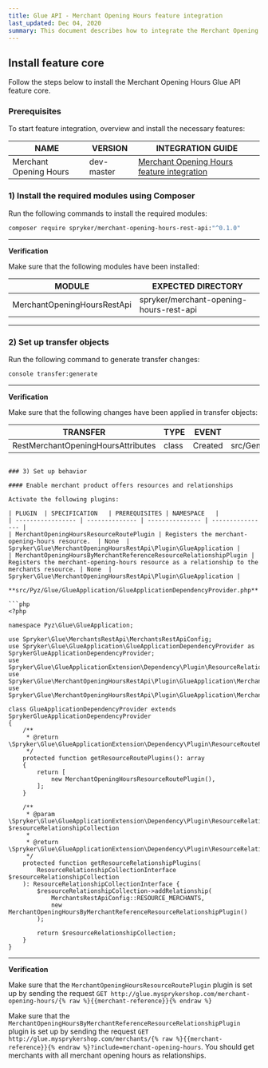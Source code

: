```yaml
---
title: Glue API - Merchant Opening Hours feature integration
last_updated: Dec 04, 2020
summary: This document describes how to integrate the Merchant Opening Hours Glue API feature into a Spryker project.
---
```


## Install feature core
Follow the steps below to install the Merchant Opening Hours Glue API feature core.

### Prerequisites

To start feature integration, overview and install the necessary features:

| NAME  | VERSION | INTEGRATION GUIDE |
| ----------- | ------ | --------------|
| Merchant Opening Hours | dev-master  | [Merchant Opening Hours feature integration](docs/marketplace/dev/feature-integration-guides/merchant-opening-hours-feature-integration.html)

### 1) Install the required modules using Composer

Run the following commands to install the required modules:

```bash
composer require spryker/merchant-opening-hours-rest-api:"^0.1.0"
```

---
**Verification**

Make sure that the following modules have been installed:

| MODULE   | EXPECTED DIRECTORY   |
| ------------------ | ----------------- |
| MerchantOpeningHoursRestApi | spryker/merchant-opening-hours-rest-api |

---

### 2) Set up transfer objects

Run the following command to generate transfer changes:

```bash
console transfer:generate
```

---
**Verification**

Make sure that the following changes have been applied in transfer objects:

| TRANSFER  | TYPE  | EVENT   | PATH |
| -------------- | ---- | ------ | ------------------ |
| RestMerchantOpeningHoursAttributes | class | Created | src/Generated/Shared/Transfer/RestMerchantOpeningHoursAttributesTransfer |

```

### 3) Set up behavior

#### Enable merchant product offers resources and relationships

Activate the following plugins:

| PLUGIN  | SPECIFICATION   | PREREQUISITES | NAMESPACE   |
| ----------------- | -------------- | --------------- | ---------------- |
| MerchantOpeningHoursResourceRoutePlugin | Registers the merchant-opening-hours resource.  | None  | Spryker\Glue\MerchantOpeningHoursRestApi\Plugin\GlueApplication |
| MerchantOpeningHoursByMerchantReferenceResourceRelationshipPlugin | Registers the merchant-opening-hours resource as a relationship to the merchants resource. | None  | Spryker\Glue\MerchantOpeningHoursRestApi\Plugin\GlueApplication |

**src/Pyz/Glue/GlueApplication/GlueApplicationDependencyProvider.php**

```php
<?php

namespace Pyz\Glue\GlueApplication;

use Spryker\Glue\MerchantsRestApi\MerchantsRestApiConfig;
use Spryker\Glue\GlueApplication\GlueApplicationDependencyProvider as SprykerGlueApplicationDependencyProvider;
use Spryker\Glue\GlueApplicationExtension\Dependency\Plugin\ResourceRelationshipCollectionInterface;
use Spryker\Glue\MerchantOpeningHoursRestApi\Plugin\GlueApplication\MerchantOpeningHoursByMerchantReferenceResourceRelationshipPlugin;
use Spryker\Glue\MerchantOpeningHoursRestApi\Plugin\GlueApplication\MerchantOpeningHoursResourceRoutePlugin;

class GlueApplicationDependencyProvider extends SprykerGlueApplicationDependencyProvider
{
    /**
     * @return \Spryker\Glue\GlueApplicationExtension\Dependency\Plugin\ResourceRoutePluginInterface[]
     */
    protected function getResourceRoutePlugins(): array
    {
        return [
            new MerchantOpeningHoursResourceRoutePlugin(),
        ];
    }

    /**
     * @param \Spryker\Glue\GlueApplicationExtension\Dependency\Plugin\ResourceRelationshipCollectionInterface $resourceRelationshipCollection
     *
     * @return \Spryker\Glue\GlueApplicationExtension\Dependency\Plugin\ResourceRelationshipCollectionInterface
     */
    protected function getResourceRelationshipPlugins(
        ResourceRelationshipCollectionInterface $resourceRelationshipCollection
    ): ResourceRelationshipCollectionInterface {
        $resourceRelationshipCollection->addRelationship(
            MerchantsRestApiConfig::RESOURCE_MERCHANTS,
            new MerchantOpeningHoursByMerchantReferenceResourceRelationshipPlugin()
        );

        return $resourceRelationshipCollection;
    }
}
```

---
**Verification**

Make sure that the `MerchantOpeningHoursResourceRoutePlugin` plugin is set up by sending the request `GET http://glue.mysprykershop.com/merchant-opening-hours/{% raw %}{{merchant-reference}}{% endraw %}`

Make sure that the `MerchantOpeningHoursByMerchantReferenceResourceRelationshipPlugin` plugin is set up by sending the request `GET http://glue.mysprykershop.com/merchants/{% raw %}{{merchant-reference}}{% endraw %}?include=merchant-opening-hours`. You should get merchants with all merchant opening hours as relationships.
